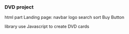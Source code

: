 ### DVD project ###
html part
Landing page: 
navbar
    logo
    search
    sort
    Buy Button
    
library
 use Javascript to create DVD cards



